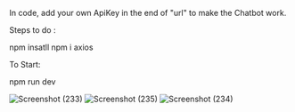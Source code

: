 In code, add your own ApiKey in the end of "url" to make the Chatbot work. 

Steps to do :

npm insatll
npm i axios

To Start:

npm run dev

![Screenshot (233)](https://github.com/user-attachments/assets/808c2294-f80f-4789-a4b1-01193741201f)
![Screenshot (235)](https://github.com/user-attachments/assets/99fd3441-1675-415b-b5d2-17ca7adafa3a)
![Screenshot (234)](https://github.com/user-attachments/assets/5cbef18c-e6be-494a-8a7b-d8183ded542f)


